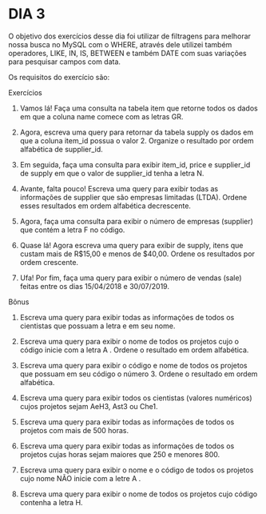 # DIA 3

O objetivo dos exercícios desse dia foi utilizar de filtragens para melhorar nossa busca no MySQL com o WHERE, através dele utilizei também operadores, LIKE, IN, IS, BETWEEN e também DATE com suas variações para pesquisar campos com data.

Os requisitos do exercício são:

Exercícios

1. Vamos lá! Faça uma consulta na tabela item que retorne todos os dados em que a coluna name comece com as letras GR.

2. Agora, escreva uma query para retornar da tabela supply os dados em que a coluna item_id possua o valor 2. Organize o resultado por ordem alfabética de supplier_id.

3. Em seguida, faça uma consulta para exibir item_id, price e supplier_id de supply em que o valor de supplier_id tenha a letra N.

4. Avante, falta pouco! Escreva uma query para exibir todas as informações de supplier que são empresas limitadas (LTDA). Ordene esses resultados em ordem alfabética decrescente.

5. Agora, faça uma consulta para exibir o número de empresas (supplier) que contém a letra F no código.

6. Quase lá! Agora escreva uma query para exibir de supply, itens que custam mais de R$15,00 e menos de $40,00. Ordene os resultados por ordem crescente.

7. Ufa! Por fim, faça uma query para exibir o número de vendas (sale) feitas entre os dias 15/04/2018 e 30/07/2019.

Bônus

1. Escreva uma query para exibir todas as informações de todos os cientistas que possuam a letra e em seu nome.

2. Escreva uma query para exibir o nome de todos os projetos cujo o código inicie com a letra A . Ordene o resultado em ordem alfabética.

3. Escreva uma query para exibir o código e nome de todos os projetos que possuam em seu código o número 3. Ordene o resultado em ordem alfabética.

4. Escreva uma query para exibir todos os cientistas (valores numéricos) cujos projetos sejam AeH3, Ast3 ou Che1.

5. Escreva uma query para exibir todas as informações de todos os projetos com mais de 500 horas.

6. Escreva uma query para exibir todas as informações de todos os projetos cujas horas sejam maiores que 250 e menores 800.

7. Escreva uma query para exibir o nome e o código de todos os projetos cujo nome NÃO inicie com a letre A .

8. Escreva uma query para exibir o nome de todos os projetos cujo código contenha a letra H.

